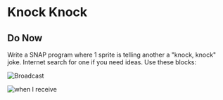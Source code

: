 # Knock Knock

## Do Now

Write a SNAP program where 1 sprite is telling another a "knock, knock" joke. Internet search for one if you need ideas. Use these blocks:

![Broadcast](broadcast.png)

![when I receive](whenIReceive.png)
